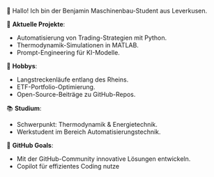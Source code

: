 👋 Hallo! Ich bin der Benjamin Maschinenbau-Student aus Leverkusen.  

   🔧 **Aktuelle Projekte**:  
   - Automatisierung von Trading-Strategien mit Python.  
   - Thermodynamik-Simulationen in MATLAB.  
   - Prompt-Engineering für KI-Modelle.  

   🚴 **Hobbys**:  
   - Langstreckenläufe entlang des Rheins.  
   - ETF-Portfolio-Optimierung.  
   - Open-Source-Beiträge zu GitHub-Repos.  

   📚 **Studium**:  
   - Schwerpunkt: Thermodynamik & Energietechnik.  
   - Werkstudent im Bereich Automatisierungstechnik.  

   🌟 **GitHub Goals**:  
   - Mit der GitHub-Community innovative Lösungen entwickeln.  
   - Copilot für effizientes Coding nutze
